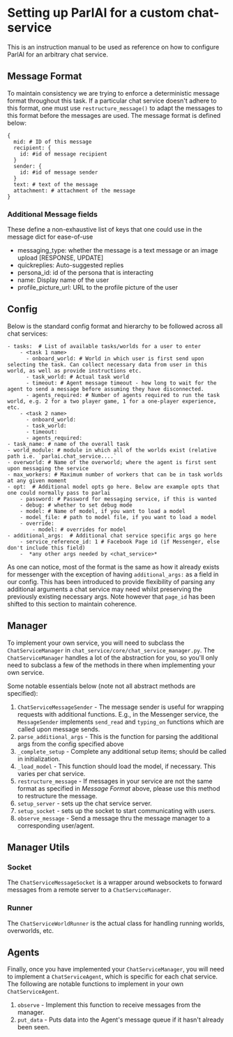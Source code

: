 # Setting up ParlAI for a custom chat-service
This is an instruction manual to be used as reference on how to configure ParlAI for an arbitrary chat service.

## Message Format
To maintain consistency we are trying to enforce a deterministic message format throughout this task. If a particular chat service doesn't adhere to this format, one must use ```restructure_message()``` to adapt the messages to this format before the messages are used. The message format is defined below:
```config
{
  mid: # ID of this message
  recipient: {
    id: #id of message recipient
  }
  sender: {
    id: #id of message sender
  }
  text: # text of the message
  attachment: # attachment of the message
}
```
### Additional Message fields
These define a non-exhaustive list of keys that one could use in the message dict for ease-of-use
- messaging_type: whether the message is a text message or an image upload [RESPONSE, UPDATE]
- quickreplies: Auto-suggested replies
- persona_id: id of the persona that is interacting
- name: Display name of the user
- profile_picture_url: URL to the profile picture of the user


## Config
Below is the standard config format and hierarchy to be followed across all chat services:

```config
- tasks:  # List of available tasks/worlds for a user to enter
    - <task 1 name>
      - onboard_world: # World in which user is first send upon selecting the task. Can collect necessary data from user in this world, as well as provide instructions etc.
      - task_world: # Actual task world
      - timeout: # Agent message timeout - how long to wait for the agent to send a message before assuming they have disconnected.
      - agents_required: # Number of agents required to run the task world, e.g. 2 for a two player game, 1 for a one-player experience, etc.
    - <task 2 name>
      - onboard_world:
      - task_world:
      - timeout:
      - agents_required:
- task_name: # name of the overall task
- world_module: # module in which all of the worlds exist (relative path i.e. `parlai.chat_service....`
- overworld: # Name of the overworld; where the agent is first sent upon messaging the service
- max_workers: # Maximum number of workers that can be in task worlds at any given moment
- opt:  # Additional model opts go here. Below are example opts that one could normally pass to parlai
    - password: # Password for messaging service, if this is wanted
    - debug: # whether to set debug mode
    - model: # Name of model, if you want to load a model
    - model_file: # path to model file, if you want to load a model
    - override:
        - model: # overrides for model
- additional_args:  # Additional chat service specific args go here
    - service_reference_id: 1 # Facebook Page id (if Messenger, else don't include this field)
    -  *any other args needed by <chat_service>*
```

As one can notice, most of the format is the same as how it already exists for messenger with the exception of having ```additional_args:``` as a field in our config. This has been introduced to provide flexibility of parsing any additional arguments a chat service may need whilst preserving the previously existing necessary args. Note however that ```page_id``` has been shifted to this section to maintain coherence.

## Manager

To implement your own service, you will need to subclass the ```ChatServiceManager``` in ```chat_service/core/chat_service_manager.py```. The ```ChatServiceManager``` handles a lot of the abstraction for you, so you'll only need to subclass a few of the methods in there when implementing your own service.

Some notable essentials below (note not all abstract methods are specified):

1. ```ChatServiceMessageSender``` - The message sender is useful for wrapping requests with additional functions. E.g., in the Messenger service, the ```MessageSender``` implements ```send_read``` and ```typing_on``` functions which are called upon message sends.
2. ```parse_additional_args``` - This is the function for parsing the additional args from the config specified above
3. ```_complete_setup``` - Complete any additional setup items; should be called in initialization.
4. ```_load_model``` - This function should load the model, if necessary. This varies per chat service.
5. ```restructure_message``` - If messages in your service are not the same format as specified in *Message Format* above, please use this method to restructure the message.
6. ```setup_server``` - sets up the chat service server.
7. ```setup_socket``` - sets up the socket to start communicating with users.
8. ```observe_message``` - Send a message thru the message manager to a corresponding user/agent.


## Manager Utils
### Socket

The ```ChatServiceMessageSocket``` is a wrapper around websockets to forward messages from a remote server to a ```ChatServiceManager```.

### Runner

The ```ChatServiceWorldRunner``` is the actual class for handling running worlds, overworlds, etc.

## Agents

Finally, once you have implemented your ```ChatServiceManager```, you will need to implement a ```ChatServiceAgent```, which is specific for each chat service. The following are notable functions to implement in your own ```ChatServiceAgent```.

1. ```observe``` - Implement this function to receive messages from the manager.
2. ```put_data``` - Puts data into the Agent's message queue if it hasn't already been seen.
